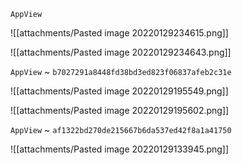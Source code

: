 `AppView`

![[attachments/Pasted image 20220129234615.png]]

![[attachments/Pasted image 20220129234643.png]]

`AppView` ~ `b7027291a8448fd38bd3ed823f06837afeb2c31e`

![[attachments/Pasted image 20220129195549.png]]

![[attachments/Pasted image 20220129195602.png]]

`AppView` ~ `af1322bd270de215667b6da537ed42f8a1a41750`

![[attachments/Pasted image 20220129133945.png]]